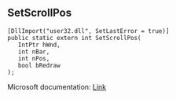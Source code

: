 ## SetScrollPos

```
[DllImport("user32.dll", SetLastError = true)]
public static extern int SetScrollPos(
   IntPtr hWnd,
   int nBar,
   int nPos,
   bool bRedraw
);
```

Microsoft documentation: [Link](https://docs.microsoft.com/en-us/windows/win32/api/winuser/nf-winuser-setscrollpos)
